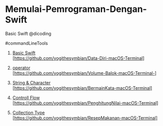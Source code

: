 # Memulai-Pemrograman-Dengan-Swift
Basic Swift @dicoding

#commandLineTools

1. <a href="https://github.com/yogithesymbian/Data-Diri-macOS-Terminal">Basic Swift <br>[https://github.com/yogithesymbian/Data-Diri-macOS-Terminal]</a>

2. <a href="https://github.com/yogithesymbian/Volume-Balok-macOS-Terminal-">operator <br>[https://github.com/yogithesymbian/Volume-Balok-macOS-Terminal-]</a>

3. <a href="https://github.com/yogithesymbian/Data-Diri-macOS-Terminal">String & Character <br>[https://github.com/yogithesymbian/BermainKata-macOS-Terminal]</a>

4. <a href="https://github.com/yogithesymbian/BermainKata-macOS-Terminal">Controll Flow <br>[https://github.com/yogithesymbian/PenghitungNilai-macOS-Terminal]</a>

5. <a href="https://github.com/yogithesymbian/ResepMakanan-macOS-Terminal">Collection Type <br>[https://github.com/yogithesymbian/ResepMakanan-macOS-Terminal]</a>
